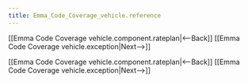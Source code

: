 ```yaml
---
title: Emma_Code_Coverage_vehicle.reference
---
```

[[Emma Code Coverage vehicle.component.rateplan|<--Back]] [[Emma Code Coverage vehicle.exception|Next-->]]



[[Emma Code Coverage vehicle.component.rateplan|<--Back]] [[Emma Code Coverage vehicle.exception|Next-->]]